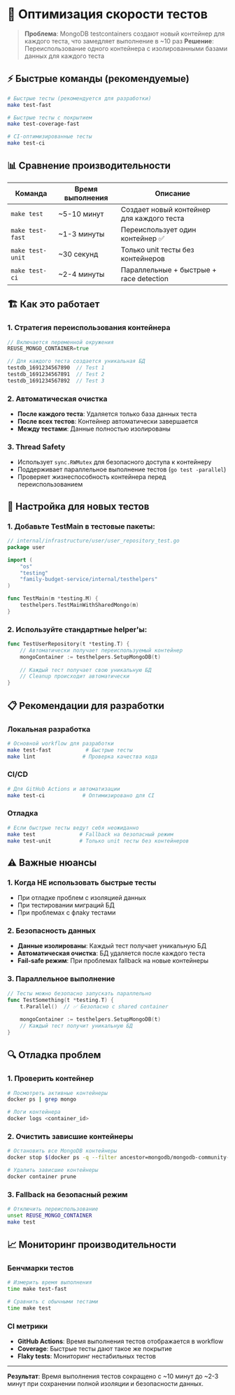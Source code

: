 # 🚀 Оптимизация скорости тестов

> **Проблема**: MongoDB testcontainers создают новый контейнер для каждого теста, что замедляет выполнение в ~10 раз
> **Решение**: Переиспользование одного контейнера с изолированными базами данных для каждого теста

## ⚡ Быстрые команды (рекомендуемые)

```bash
# Быстрые тесты (рекомендуется для разработки)
make test-fast

# Быстрые тесты с покрытием
make test-coverage-fast

# CI-оптимизированные тесты
make test-ci
```

## 📊 Сравнение производительности

| Команда | Время выполнения | Описание |
|---------|------------------|----------|
| `make test` | ~5-10 минут | Создает новый контейнер для каждого теста |
| `make test-fast` | ~1-3 минуты | Переиспользует один контейнер ✅ |
| `make test-unit` | ~30 секунд | Только unit тесты без контейнеров |
| `make test-ci` | ~2-4 минуты | Параллельные + быстрые + race detection |

## 🏗️ Как это работает

### 1. Стратегия переиспользования контейнера

```go
// Включается переменной окружения
REUSE_MONGO_CONTAINER=true

// Для каждого теста создается уникальная БД
testdb_1691234567890  // Test 1
testdb_1691234567891  // Test 2
testdb_1691234567892  // Test 3
```

### 2. Автоматическая очистка

- **После каждого теста**: Удаляется только база данных теста
- **После всех тестов**: Контейнер автоматически завершается
- **Между тестами**: Данные полностью изолированы

### 3. Thread Safety

- Использует `sync.RWMutex` для безопасного доступа к контейнеру
- Поддерживает параллельное выполнение тестов (`go test -parallel`)
- Проверяет жизнеспособность контейнера перед переиспользованием

## 🔧 Настройка для новых тестов

### 1. Добавьте TestMain в тестовые пакеты:

```go
// internal/infrastructure/user/user_repository_test.go
package user

import (
    "os"
    "testing"
    "family-budget-service/internal/testhelpers"
)

func TestMain(m *testing.M) {
    testhelpers.TestMainWithSharedMongo(m)
}
```

### 2. Используйте стандартные helper'ы:

```go
func TestUserRepository(t *testing.T) {
    // Автоматически получает переиспользуемый контейнер
    mongoContainer := testhelpers.SetupMongoDB(t)
    
    // Каждый тест получает свою уникальную БД
    // Cleanup происходит автоматически
}
```

## 📋 Рекомендации для разработки

### Локальная разработка
```bash
# Основной workflow для разработки
make test-fast           # Быстрые тесты
make lint               # Проверка качества кода
```

### CI/CD
```bash
# Для GitHub Actions и автоматизации
make test-ci            # Оптимизировано для CI
```

### Отладка
```bash
# Если быстрые тесты ведут себя неожиданно
make test              # Fallback на безопасный режим
make test-unit         # Только unit тесты без контейнеров
```

## ⚠️ Важные нюансы

### 1. Когда НЕ использовать быстрые тесты

- При отладке проблем с изоляцией данных
- При тестировании миграций БД
- При проблемах с флaky тестами

### 2. Безопасность данных

- **Данные изолированы**: Каждый тест получает уникальную БД
- **Автоматическая очистка**: БД удаляется после каждого теста
- **Fail-safe режим**: При проблемах fallback на новые контейнеры

### 3. Параллельное выполнение

```go
// Тесты можно безопасно запускать параллельно
func TestSomething(t *testing.T) {
    t.Parallel()  // ✅ Безопасно с shared container
    
    mongoContainer := testhelpers.SetupMongoDB(t)
    // Каждый тест получит уникальную БД
}
```

## 🔍 Отладка проблем

### 1. Проверить контейнер

```bash
# Посмотреть активные контейнеры
docker ps | grep mongo

# Логи контейнера
docker logs <container_id>
```

### 2. Очистить зависшие контейнеры

```bash
# Остановить все MongoDB контейнеры
docker stop $(docker ps -q --filter ancestor=mongodb/mongodb-community-server:8.0-ubi8)

# Удалить зависшие контейнеры
docker container prune
```

### 3. Fallback на безопасный режим

```bash
# Отключить переиспользование
unset REUSE_MONGO_CONTAINER
make test
```

## 📈 Мониторинг производительности

### Бенчмарки тестов
```bash
# Измерить время выполнения
time make test-fast

# Сравнить с обычными тестами
time make test
```

### CI метрики
- **GitHub Actions**: Время выполнения тестов отображается в workflow
- **Coverage**: Быстрые тесты дают такое же покрытие
- **Flaky tests**: Мониторинг нестабильных тестов

---

**Результат**: Время выполнения тестов сокращено с ~10 минут до ~2-3 минут при сохранении полной изоляции и безопасности данных.